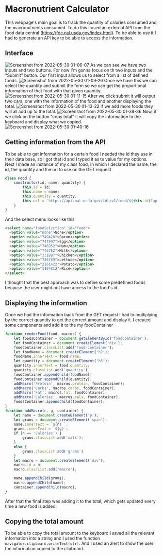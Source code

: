 # Macronutrient Calculator
This webpage's main goal is to track the quantity of calories consumed and the macronutrients consumed. 
To do this I used an external API from the food data central (https://fdc.nal.usda.gov/index.html). To be able to use it I had to generate an API key to be able to access the information.
## Interface
![Screenshot from 2022-05-30 01-06-07](https://user-images.githubusercontent.com/91041738/170947114-4231567d-9387-4cb9-a1f2-07f2a945398b.png)
As we can see we have two inputs and two buttons. For now I'm gonna focus on th two inputs and the "Submit" button.
Our first input allows us to select from a list of defined foods.
![Screenshot from 2022-05-30 01-09-26](https://user-images.githubusercontent.com/91041738/170947541-efc0d8cb-7558-40d1-bbeb-e388da5dcd60.png)
Once we have this we can select the quantity and submit the form so we can get the proportional information of that food with that given quantity.
![Screenshot from 2022-05-30 01-11-15](https://user-images.githubusercontent.com/91041738/170947853-ed26accc-0b74-4379-8805-35a25efb7475.png)
After we click submit it will output two cars, one with the information of the food and another displaying the total.
![Screenshot from 2022-05-30 01-13-22](https://user-images.githubusercontent.com/91041738/170948491-65c29305-c19b-4c29-a3bb-6f2ee6a74632.png)
If we add more foods they will all add up to the total.
![Screenshot from 2022-05-30 01-38-36](https://user-images.githubusercontent.com/91041738/170953016-d57d1546-5bd8-406e-954e-a79e997e1e4e.png)
Now, if we click on the button "copy total" it will copy the information to the keyboard and display what we copied.
![Screenshot from 2022-05-30 01-40-16](https://user-images.githubusercontent.com/91041738/170953292-0ebff272-c655-4584-99b2-4ff905b9660b.png)

## Getting information from the API
To be able to get information for a certain food I needed the id they use in their data base, so I got that id and I typed it as te value for my options. Next I made an instance of my class food, in which I declared the name, the id, the quantity and the url to use on the GET request
```js
class Food {
    constructor(id, name, quantity) {
        this.id = id;
        this.name = name;
        this.quantity = quantity;
        this.url = `https://api.nal.usda.gov/fdc/v1/food/${this.id}?api_key=${apiKey}`;
    }
}
```
And the select menu looks like this
```html
<select name="foodSelection" id="food">
  <option value="none">None</option>
  <option value="749420">Bacon</option>
  <option value="747997">Egg</option>
  <option value="746952">Ham</option>
  <option value="746782">Milk</option>
  <option value="331897">Chicken</option>
  <option value="746769">Lettuce</option>
  <option value="2261422">Potato</option>
  <option value="1104812">Rice</option>
</select>
```
I thought that the best approach was to define some predefined foods because the user might not have access to the food's id.
## Displaying the information
Once we had the information back from the GET request I had to multiplying by the correct quantity to get the correct amount and display it. I created some components and add it to the my foodContainer
```js
function renderFood(food, macros) {
    let foodsContainer = document.getElementById('foodContainer');
    let foodContainer = document.createElement('div');
    foodContainer.classList.add('food-container');
    let foodName = document.createElement('h2');
    foodName.innerText = food.name;
    let quantity = document.createElement('h3');
    quantity.innerText = food.quantity;
    quantity.classList.add('quantity')
    foodContainer.appendChild(foodName);
    foodContainer.appendChild(quantity);
    addMacro('Protein', macros.protein, foodContainer);
    addMacro('Carbs', macros.carbs, foodContainer);
    addMacro('Fat', macros.fat, foodContainer);
    addMacro('Calories', macros.cals, foodContainer);
    foodsContainer.appendChild(foodContainer);
}
function addMacro(n, g, container) {
    let name = document.createElement('p');
    let grams = document.createElement('span');
    name.innerText = `${n} `;
    grams.innerText = `${g}`;
    if (n == 'Calories') {
        grams.classList.add('cals');
    }
    else {
        grams.classList.add('grams')
    }
    let macro = document.createElement('div');
    macro.id = n;
    macro.classList.add('macro');

    name.appendChild(grams);
    macro.appendChild(name);
    container.appendChild(macro);
}
```
After that the final step was adding it to the total, which gets updated every time a new food is added.
## Copying the total amount
To be able to copy the total amount to the keyboard I saved all the relevant information into a string and I used the function `navigator.clipboard.writeText(str)`. And I used an alert to show the user the information copied to the clipboard.

